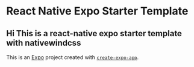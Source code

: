 # React Native Expo Starter Template

## Hi This is a react-native expo starter template with nativewindcss 

This is an [Expo](https://expo.dev) project created with [`create-expo-app`](https://www.npmjs.com/package/create-expo-app).
